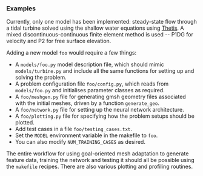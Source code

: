 ### Examples

Currently, only one model has been implemented: steady-state flow through a tidal turbine
solved using the shallow water equations using [Thetis]. A mixed discontinuous-continuous
finite element method is used -- P1DG for velocity and P2 for free surface elevation.

Adding a new model `foo` would require a few things:

* A `models/foo.py` model description file, which should mimic `models/turbine.py` and include all the same functions for setting up and solving the problem.
* A problem configuration file `foo/config.py`, which reads from `models/foo.py` and initialises parameter classes as required.
* A `foo/meshgen.py` file for generating gmsh geometry files associated with the initial meshes, driven by a function ``generate_geo``.
* A `foo/network.py` file for setting up the neural network architecture.
* A `foo/plotting.py` file for specifying how the problem setups should be plotted.
* Add test cases in a file `foo/testing_cases.txt`.
* Set the `MODEL` environment variable in the makefile to `foo`.
* You can also modify `NUM_TRAINING_CASES` as desired.

The entire workflow for using goal-oriented mesh adaptation to generate feature data,
training the network and testing it should all be possible using the `makefile` recipes.
There are also various plotting and profiling routines.

[Thetis]: https://thetisproject.org/ "Thetis"

